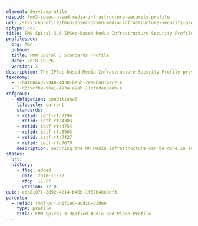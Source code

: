 ```yaml
---
element: Serviceprofile
nispid: fmn3-ipsec-based-media-infrastructure-security-profile
url: /serviceprofile/fmn3-ipsec-based-media-infrastructure-security-profile.html
sptype: coi
title: FMN Spiral 3.0 IPSec-based Media Infrastructure Security Profile
profilespec:
  org: fmn
  pubnum: 
  title: FMN Spiral 3 Standards Profile
  date: 2018-10-26
  version: 3
description: The IPSec-based Media Infrastructure Security Profile provides security standards that are used for security of media infrastructure based on Internet Protocol Security (IPSec).
taxonomy:
  - T-b4f004a3-5940-4438-be5b-2ee8ba014ac2-X
  - T-d339cfb9-96a1-493a-a2ab-11cf0dae8aab-X
refgroup:
  - obligation: conditional
    lifecycle: current
    standards: 
    - refid: ietf-rfc7296
    - refid: ietf-rfc4303
    - refid: ietf-rfc4754
    - refid: ietf-rfc5903
    - refid: ietf-rfc7427
    - refid: ietf-rfc7670
    description: Securing the MN Media infrastructure can be done in several ways and that the selection of the appropriate method is to be done during the mission planning. For this specific method, the following standard apply.
status:
  uri: 
  history: 
    - flag: added
      date: 2018-11-27
      rfcp: 11-57
      version: 12.0
uuid: ede81077-2d92-4214-b46b-1f62b48e9df3
parents:
  - refid: fmn3-pr-unified-audio-video
    type: profile
    title: FMN Spiral 3 Unified Audio and Video Profile
---
```

